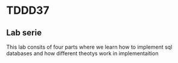 # TDDD37

## Lab serie

This lab consits of four parts where we learn how to implement sql
databases and how different theotys work in implementaition
